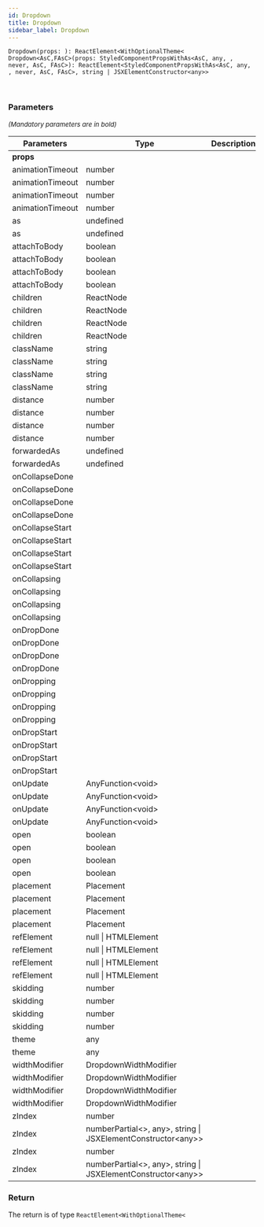 ```yaml
---
id: Dropdown
title: Dropdown
sidebar_label: Dropdown
---
```


```tsx
Dropdown(props: ): ReactElement<WithOptionalTheme<
Dropdown<AsC,FAsC>(props: StyledComponentPropsWithAs<AsC, any, , never, AsC, FAsC>): ReactElement<StyledComponentPropsWithAs<AsC, any, , never, AsC, FAsC>, string | JSXElementConstructor<any>>
```
<br/>



### Parameters

<font size="2"><i>(Mandatory parameters are in bold)</i></font>

| Parameters | Type | Description |
| --------- | ---- | ----------- |
| **props** |  |  |
| animationTimeout | number |  |
| animationTimeout | number |  |
| animationTimeout | number |  |
| animationTimeout | number |  |
| as | undefined |  |
| as | undefined |  |
| attachToBody | boolean |  |
| attachToBody | boolean |  |
| attachToBody | boolean |  |
| attachToBody | boolean |  |
| children | ReactNode |  |
| children | ReactNode |  |
| children | ReactNode |  |
| children | ReactNode |  |
| className | string |  |
| className | string |  |
| className | string |  |
| className | string |  |
| distance | number |  |
| distance | number |  |
| distance | number |  |
| distance | number |  |
| forwardedAs | undefined |  |
| forwardedAs | undefined |  |
| onCollapseDone |  |  |
| onCollapseDone |  |  |
| onCollapseDone |  |  |
| onCollapseDone |  |  |
| onCollapseStart |  |  |
| onCollapseStart |  |  |
| onCollapseStart |  |  |
| onCollapseStart |  |  |
| onCollapsing |  |  |
| onCollapsing |  |  |
| onCollapsing |  |  |
| onCollapsing |  |  |
| onDropDone |  |  |
| onDropDone |  |  |
| onDropDone |  |  |
| onDropDone |  |  |
| onDropping |  |  |
| onDropping |  |  |
| onDropping |  |  |
| onDropping |  |  |
| onDropStart |  |  |
| onDropStart |  |  |
| onDropStart |  |  |
| onDropStart |  |  |
| onUpdate | AnyFunction<void\> |  |
| onUpdate | AnyFunction<void\> |  |
| onUpdate | AnyFunction<void\> |  |
| onUpdate | AnyFunction<void\> |  |
| open | boolean |  |
| open | boolean |  |
| open | boolean |  |
| open | boolean |  |
| placement | Placement |  |
| placement | Placement |  |
| placement | Placement |  |
| placement | Placement |  |
| refElement | null \| HTMLElement |  |
| refElement | null \| HTMLElement |  |
| refElement | null \| HTMLElement |  |
| refElement | null \| HTMLElement |  |
| skidding | number |  |
| skidding | number |  |
| skidding | number |  |
| skidding | number |  |
| theme | any |  |
| theme | any |  |
| widthModifier | DropdownWidthModifier |  |
| widthModifier | DropdownWidthModifier |  |
| widthModifier | DropdownWidthModifier |  |
| widthModifier | DropdownWidthModifier |  |
| zIndex | number |  |
| zIndex | numberPartial<\>, any\>, string \| JSXElementConstructor<any\>\> |  |
| zIndex | number |  |
| zIndex | numberPartial<\>, any\>, string \| JSXElementConstructor<any\>\> |  |


### Return



The return is of type <code>ReactElement<WithOptionalTheme<</code>